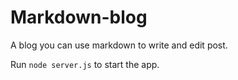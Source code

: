 # Markdown-blog
A blog you can use markdown to write and edit post.

Run `node server.js` to start the app.
